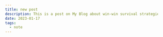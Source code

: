```yaml
---
title: new post
description: This is a post on My Blog about win-win survival strategies.
date: 2023-01-17
tags:
  - note
---
```


